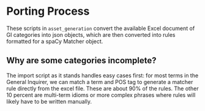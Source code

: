 # Porting Process

These scripts in `asset_generation` convert the available Excel document of GI categories into json objects, which are then converted into rules formatted for a spaCy Matcher object.

## Why are some categories incomplete?

The import script as it stands handles easy cases first: for most terms in the General Inquirer, we can match a term and POS tag to generate a matcher rule directly from the excel file. These are about 90% of the rules. The other 10 percent are multi-term idioms or more complex phrases where rules will likely have to be written manually.